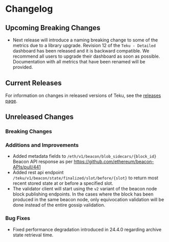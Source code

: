 # Changelog

## Upcoming Breaking Changes

- Next release will introduce a naming breaking change to some of the metrics due to a library upgrade. 
Revision 12 of the `Teku - Detailed` dashboard has been released and it is backward compatible. 
We recommend all users to upgrade their dashboard as soon as possible. 
Documentation with all metrics that have been renamed will be provided.

## Current Releases

For information on changes in released versions of Teku, see
the [releases page](https://github.com/Consensys/teku/releases).

## Unreleased Changes

### Breaking Changes

### Additions and Improvements

- Added metadata fields to `/eth/v1/beacon/blob_sidecars/{block_id}` Beacon API response as per https://github.com/ethereum/beacon-APIs/pull/441
- Added rest api endpoint `/teku/v1/beacon/state/finalized/slot/before/{slot}` to return most recent stored state at or before a specified slot.
- The validator client will start using the `v2` variant of the beacon node block publishing
  endpoints. In the cases where the block has been produced in the same beacon node, only equivocation validation will be done instead of the entire gossip validation.

### Bug Fixes
- Fixed performance degradation introduced in 24.4.0 regarding archive state retrieval time.
